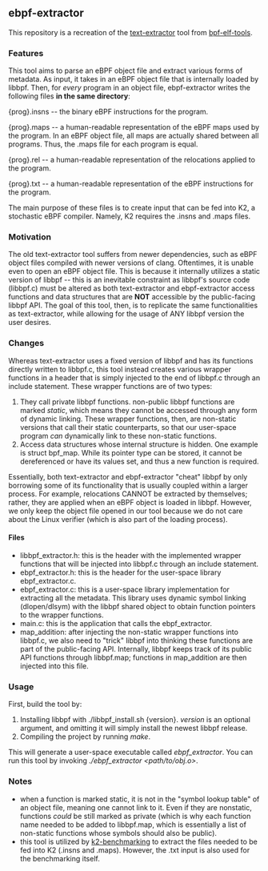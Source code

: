 ## ebpf-extractor

This repository is a recreation of the [text-extractor](https://github.com/smartnic/bpf-elf-tools/tree/master/text-extractor) tool from [bpf-elf-tools](https://github.com/smartnic/bpf-elf-tools/tree/master).

### Features

This tool aims to parse an eBPF object file and extract various forms of metadata. As input, it takes in an eBPF object file that is internally loaded by libbpf. Then, for *every* program in an object file, ebpf-extractor writes the following files **in the same directory**:

{prog}.insns -- the binary eBPF instructions for the program.

{prog}.maps -- a human-readable representation of the eBPF maps used by the program. In an eBPF object file, all maps are actually shared between all programs. Thus, the .maps file for each program is equal.

{prog}.rel -- a human-readable representation of the relocations applied to the program.

{prog}.txt -- a human-readable representation of the eBPF instructions for the program.

The main purpose of these files is to create input that can be fed into K2, a stochastic eBPF compiler. Namely, K2 requires the .insns and .maps files.

### Motivation

The old text-extractor tool suffers from newer dependencies, such as eBPF object files compiled with newer versions of clang. Oftentimes, it is unable even to open an eBPF object file. This is because it internally utilizes a static version of libbpf -- this is an inevitable constraint as libbpf's source code (libbpf.c) must be altered as both text-extractor and ebpf-extractor access functions and data structures that are **NOT** accessible by the public-facing libbpf API. The goal of this tool, then, is to replicate the same functionalities as text-extractor, while allowing for the usage of ANY libbpf version the user desires.

### Changes

Whereas text-extractor uses a fixed version of libbpf and has its functions directly written to libbpf.c, this tool instead creates various wrapper functions in a header that is simply injected to the end of libbpf.c through an include statement. These wrapper functions are of two types:

1) They call private libbpf functions. non-public libbpf functions are marked *static*, which means they cannot be accessed through any form of dynamic linking. These wrapper functions, then, are non-static versions that call their static counterparts, so that our user-space program *can* dynamically link to these non-static functions.
2) Access data structures whose internal structure is hidden. One example is struct bpf_map. While its pointer type can be stored, it cannot be dereferenced or have its values set, and thus a new function is required.

Essentially, both text-extractor and ebpf-extractor "cheat" libbpf by only borrowing some of its functionality that is usually coupled within a larger process. For example, relocations CANNOT be extracted by themselves; rather, they are applied when an eBPF object is loaded in libbpf. However, we only keep the object file opened in our tool because we do not care about the Linux verifier (which is also part of the loading process).

#### Files

- libbpf_extractor.h: this is the header with the implemented wrapper functions that will be injected into libbpf.c through an include statement.
- ebpf_extractor.h: this is the header for the user-space library ebpf_extractor.c.
- ebpf_extractor.c: this is a user-space library implementation for extracting all the metadata. This library uses dynamic symbol linking (dlopen/dlsym) with the libbpf shared object to obtain function pointers to the wrapper functions.
- main.c: this is the application that calls the ebpf_extractor.
- map_addition: after injecting the non-static wrapper functions into libbpf.c, we also need to "trick" libbpf into thinking these functions are part of the public-facing API. Internally, libbpf keeps track of its public API functions through libbpf.map; functions in map_addition are then injected into this file.

### Usage

First, build the tool by:
1) Installing libbpf with ./libbpf_install.sh {version}. *version* is an optional argument, and omitting it will simply install the newest libbpf release.
2) Compiling the project by running *make*.

This will generate a user-space executable called *ebpf_extractor*. You can run this tool by invoking *./ebpf_extractor <path/to/obj.o>*.

### Notes
- when a function is marked static, it is not in the "symbol lookup table" of an object file, meaning one cannot link to it. Even if they are nonstatic, functions *could* be still marked as private (which is why each function name needed to be added to libbpf.map, which is essentially a list of non-static functions whose symbols should also be public).
- this tool is utilized by [k2-benchmarking](https://github.com/smartnic/k2-benchmarking) to extract the files needed to be fed into K2 (.insns and .maps). However, the .txt input is also used for the benchmarking itself.
